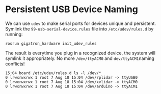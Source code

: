 # Persistent USB Device Naming

We can use `udev` to make serial ports for devices unique and persistent. Symlink the `99-usb-serial-device.rules` file into `/etc/udev/rules.d` by running:

```
rosrun gigatron_hardware init_udev_rules
```
The result is everytime you plug in a recognized device, the system will symlink it appropriately. No more `/dev/ttyACM0` and `dev/ttyACM1`naming conflicts!

```
15:04 board /etc/udev/rules.d ls -l /dev/*
0 lrwxrwxrwx 1 root 7 Aug 18 15:04 /dev/rplidar -> ttyUSB0
0 lrwxrwxrwx 1 root 7 Aug 18 15:04 /dev/xvlidar -> ttyACM0
0 lrwxrwxrwx 1 root 7 Aug 18 15:04 /dev/arduino -> ttyACM1
```

